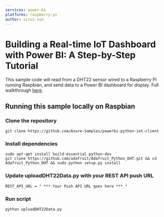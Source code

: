```yaml
---
services: power-bi
platforms: raspberry-pi
author: sirui-sun
---
```


# Building a Real-time IoT Dashboard with Power BI: A Step-by-Step Tutorial
This sample code will read from a DHT22 sensor wired to a Raspberry Pi running Raspbian, and send data to a Power BI dashboard for display. Full walkthrough [here](https://powerbi.microsoft.com/blog/using-power-bi-real-time-dashboards-to-display-iot-sensor-data-a-step-by-step-tutorial).


## Running this sample locally on Raspbian 
### Clone the repository
```
git clone https://github.com/Azure-Samples/powerbi-python-iot-client
```

### Install dependencies
```
sudo apt-get install build-essential python-dev
git clone https://github.com/adafruit/Adafruit_Python_DHT.git && cd Adafruit_Python_DHT && sudo python setup.py install
```

### Update uploadDHT22Data.py with your REST API push URL
```
REST_API_URL = " *** Your Push API URL goes here *** "
```

### Run script
```
python uploadDHT22Data.py
```